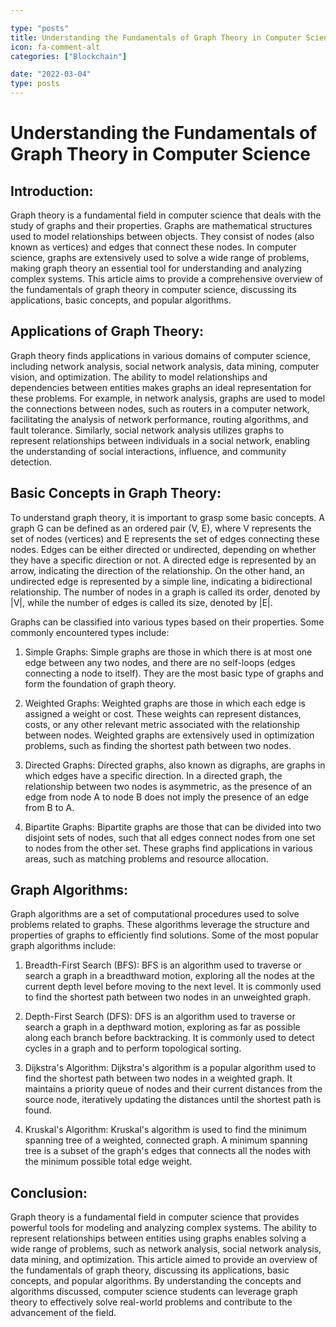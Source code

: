 ```yaml
---

type: "posts"
title: Understanding the Fundamentals of Graph Theory in Computer Science
icon: fa-comment-alt
categories: ["Blockchain"]

date: "2022-03-04"
type: posts
---
```





# Understanding the Fundamentals of Graph Theory in Computer Science

## Introduction:
Graph theory is a fundamental field in computer science that deals with the study of graphs and their properties. Graphs are mathematical structures used to model relationships between objects. They consist of nodes (also known as vertices) and edges that connect these nodes. In computer science, graphs are extensively used to solve a wide range of problems, making graph theory an essential tool for understanding and analyzing complex systems. This article aims to provide a comprehensive overview of the fundamentals of graph theory in computer science, discussing its applications, basic concepts, and popular algorithms.

## Applications of Graph Theory:
Graph theory finds applications in various domains of computer science, including network analysis, social network analysis, data mining, computer vision, and optimization. The ability to model relationships and dependencies between entities makes graphs an ideal representation for these problems. For example, in network analysis, graphs are used to model the connections between nodes, such as routers in a computer network, facilitating the analysis of network performance, routing algorithms, and fault tolerance. Similarly, social network analysis utilizes graphs to represent relationships between individuals in a social network, enabling the understanding of social interactions, influence, and community detection.

## Basic Concepts in Graph Theory:
To understand graph theory, it is important to grasp some basic concepts. A graph G can be defined as an ordered pair (V, E), where V represents the set of nodes (vertices) and E represents the set of edges connecting these nodes. Edges can be either directed or undirected, depending on whether they have a specific direction or not. A directed edge is represented by an arrow, indicating the direction of the relationship. On the other hand, an undirected edge is represented by a simple line, indicating a bidirectional relationship. The number of nodes in a graph is called its order, denoted by |V|, while the number of edges is called its size, denoted by |E|.

Graphs can be classified into various types based on their properties. Some commonly encountered types include:

1. Simple Graphs: Simple graphs are those in which there is at most one edge between any two nodes, and there are no self-loops (edges connecting a node to itself). They are the most basic type of graphs and form the foundation of graph theory.

2. Weighted Graphs: Weighted graphs are those in which each edge is assigned a weight or cost. These weights can represent distances, costs, or any other relevant metric associated with the relationship between nodes. Weighted graphs are extensively used in optimization problems, such as finding the shortest path between two nodes.

3. Directed Graphs: Directed graphs, also known as digraphs, are graphs in which edges have a specific direction. In a directed graph, the relationship between two nodes is asymmetric, as the presence of an edge from node A to node B does not imply the presence of an edge from B to A.

4. Bipartite Graphs: Bipartite graphs are those that can be divided into two disjoint sets of nodes, such that all edges connect nodes from one set to nodes from the other set. These graphs find applications in various areas, such as matching problems and resource allocation.

## Graph Algorithms:
Graph algorithms are a set of computational procedures used to solve problems related to graphs. These algorithms leverage the structure and properties of graphs to efficiently find solutions. Some of the most popular graph algorithms include:

1. Breadth-First Search (BFS): BFS is an algorithm used to traverse or search a graph in a breadthward motion, exploring all the nodes at the current depth level before moving to the next level. It is commonly used to find the shortest path between two nodes in an unweighted graph.

2. Depth-First Search (DFS): DFS is an algorithm used to traverse or search a graph in a depthward motion, exploring as far as possible along each branch before backtracking. It is commonly used to detect cycles in a graph and to perform topological sorting.

3. Dijkstra's Algorithm: Dijkstra's algorithm is a popular algorithm used to find the shortest path between two nodes in a weighted graph. It maintains a priority queue of nodes and their current distances from the source node, iteratively updating the distances until the shortest path is found.

4. Kruskal's Algorithm: Kruskal's algorithm is used to find the minimum spanning tree of a weighted, connected graph. A minimum spanning tree is a subset of the graph's edges that connects all the nodes with the minimum possible total edge weight.

## Conclusion:
Graph theory is a fundamental field in computer science that provides powerful tools for modeling and analyzing complex systems. The ability to represent relationships between entities using graphs enables solving a wide range of problems, such as network analysis, social network analysis, data mining, and optimization. This article aimed to provide an overview of the fundamentals of graph theory, discussing its applications, basic concepts, and popular algorithms. By understanding the concepts and algorithms discussed, computer science students can leverage graph theory to effectively solve real-world problems and contribute to the advancement of the field.